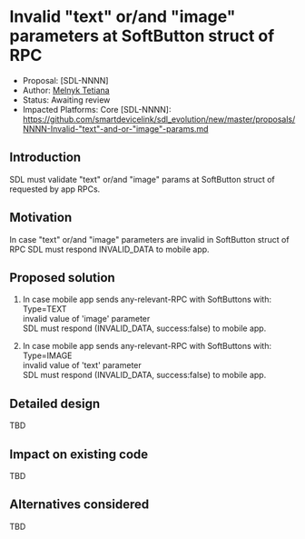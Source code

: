 # Invalid "text" or/and "image" parameters at SoftButton struct of RPC
* Proposal: [SDL-NNNN] 
* Author: [Melnyk Tetiana](https://github.com/TMelnyk)
* Status: Awaiting review
* Impacted Platforms: Core
[SDL-NNNN]: https://github.com/smartdevicelink/sdl_evolution/new/master/proposals/NNNN-Invalid-"text"-and-or-"image"-params.md

## Introduction
SDL must validate "text" or/and "image" params at SoftButton struct of requested by app RPCs.

## Motivation  
In case "text" or/and "image" parameters are invalid in SoftButton struct of RPC SDL must respond INVALID_DATA to mobile app.

## Proposed solution  
1. In case mobile app sends any-relevant-RPC with SoftButtons with:  
Type=TEXT  
invalid value of 'image' parameter  
SDL must respond (INVALID_DATA, success:false) to mobile app.

2. In case  mobile app sends any-relevant-RPC with SoftButtons with:  
Type=IMAGE  
invalid value of 'text' parameter  
SDL must respond (INVALID_DATA, success:false) to mobile app.

## Detailed design
TBD

## Impact on existing code
TBD

## Alternatives considered
TBD

